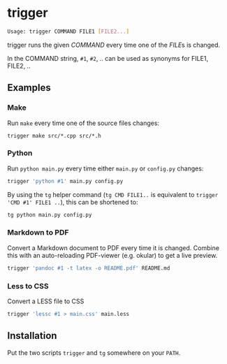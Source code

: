 # trigger

``` bash
Usage: trigger COMMAND FILE1 [FILE2...]
```

trigger runs the given *COMMAND* every time one of the *FILE*s is changed.

In the COMMAND string, `#1`, `#2`, .. can be used as synonyms for FILE1, FILE2, ..


## Examples

### Make

Run `make` every time one of the source files changes:

```
trigger make src/*.cpp src/*.h
```

### Python

Run `python main.py` every time either `main.py` or `config.py` changes:

``` bash
trigger 'python #1' main.py config.py
```

By using the `tg` helper command (`tg CMD FILE1..` is equivalent to `trigger 'CMD #1' FILE1 ..`), this can be shortened to:

``` bash
tg python main.py config.py
```

### Markdown to PDF

Convert a Markdown document to PDF every time it is changed. Combine this with
an auto-reloading PDF-viewer (e.g. okular) to get a live preview.

``` bash
trigger 'pandoc #1 -t latex -o README.pdf' README.md
```

### Less to CSS

Convert a LESS file to CSS

``` bash
trigger 'lessc #1 > main.css' main.less
```

## Installation

Put the two scripts `trigger` and `tg` somewhere on your `PATH`.
